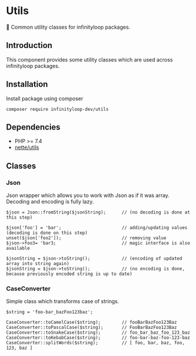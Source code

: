 # Utils

:hammer: Common utility classes for infinityloop packages.

## Introduction

This component provides some utility classes which are used across infinityloop packages.

## Installation

Install package using composer

```
composer require infinityloop-dev/utils
```

## Dependencies

- PHP >= 7.4
- [nette/utils](https://github.com/nette/utils)

## Classes

### Json

Json wrapper which allows you to work with Json as if it was array. Decoding and encoding is fully lazy.

```
$json = Json::fromString($jsonString);      // (no decoding is done at this step)

$json['foo'] = 'bar';                       // adding/updating values (decoding is done on this step)
unset($json['foo2']);                       // removing value
$json->foo3= 'bar3;                         // magic interface is also available

$jsonString = $json->toString();            // (encoding of updated array into string again)
$jsonString = $json->toString();            // (no encoding is done, because previously encoded string is up to date)
```

### CaseConverter

Simple class which transforms case of strings.

```
$string = 'foo-bar_bazFoo123baz';

CaseConverter::toCamelCase($string);        // fooBarBazFoo123Baz
CaseConverter::toPascalCase($string);       // FooBarBazFoo123Baz
CaseConverter::toSnakeCase($string);        // foo_bar_baz_foo_123_baz
CaseConverter::toKebabCase($string);        // foo-bar-baz-foo-123-baz
CaseConverter::splitWords($string);         // [ foo, bar, baz, foo, 123, baz ]
```
